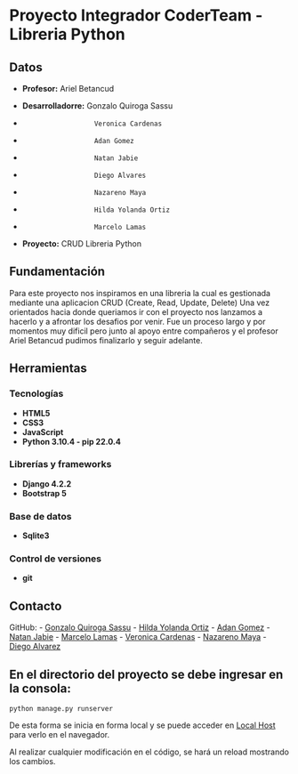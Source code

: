 # Proyecto Integrador CoderTeam - Libreria Python

## Datos

- **Profesor:** Ariel Betancud

- **Desarrolladorre:**  Gonzalo Quiroga Sassu
-                       Veronica Cardenas
-                       Adan Gomez
-                       Natan Jabie
-                       Diego Alvares
-                       Nazareno Maya
-                       Hilda Yolanda Ortiz
-                       Marcelo Lamas
  
- **Proyecto:** CRUD Libreria Python

## Fundamentación

Para este proyecto nos inspiramos en una libreria la cual es gestionada mediante una aplicacion CRUD (Create, Read, Update, Delete)
Una vez orientados hacia donde queriamos ir con el proyecto nos lanzamos a hacerlo y a afrontar los desafios por venir. Fue un proceso
largo y por momentos muy dificil pero junto al apoyo entre compañeros y el profesor Ariel Betancud pudimos finalizarlo y seguir adelante.

## Herramientas

### Tecnologías

- **HTML5**
- **CSS3**
- **JavaScript**
- **Python 3.10.4 - pip 22.0.4**

### Librerías y frameworks

- **Django 4.2.2**
- **Bootstrap 5**
  
### Base de datos

- **Sqlite3**

### Control de versiones

- **git**

## Contacto

GitHub: - [Gonzalo Quiroga Sassu](https://github.com/GonzaQ7)
        - [Hilda Yolanda Ortiz](https://github.com/yolyhil)
        - [Adan Gomez](https://github.com/2022Adan)
        - [Natan Jabie](https://github.com/wildBlueTurtle)
        - [Marcelo Lamas](https://github.com/MarceloLamas)
        - [Veronica Cardenas](https://github.com/Verocardenas0794)
        - [Nazareno Maya](https://github.com/nazarenomartin)
        - [Diego Alvarez](https://github.com/DiegoFAlvarez97)

## En el directorio del proyecto se debe ingresar en la consola:

```
python manage.py runserver
```
De esta forma se inicia en forma local y se puede acceder en [Local Host](http://127.0.0.1:8000/) para verlo en el navegador.

Al realizar cualquier modificación en el código, se hará un reload mostrando los cambios.
